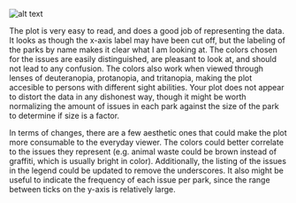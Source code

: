 ![alt text](https://raw.githubusercontent.com/mjs639/PUI2017_mjs639/master/CUSP%20Screenshots/plot_mms991.JPG)

The plot is very easy to read, and does a good job of representing the data. It looks as though the x-axis label may have been cut off, but the labeling of the parks by name makes it clear what I am looking at. The colors chosen for the issues are easily distinguished, are pleasant to look at, and should not lead to any confusion. The colors also work when viewed through lenses of deuteranopia, protanopia, and tritanopia, making the plot accesible to persons with different sight abilities. Your plot does not appear to distort the data in any dishonest way, though it might be worth normalizing the amount of issues in each park against the size of the park to determine if size is a factor.  

In terms of changes, there are a few aesthetic ones that could make the plot more consumable to the everyday viewer. The colors could better correlate to the issues they represent (e.g. animal waste could be brown instead of graffiti, which is usually bright in color). Additionally, the listing of the issues in the legend could be updated to remove the underscores. It also might be useful to indicate the frequency of each issue per park, since the range between ticks on the y-axis is relatively large.  
